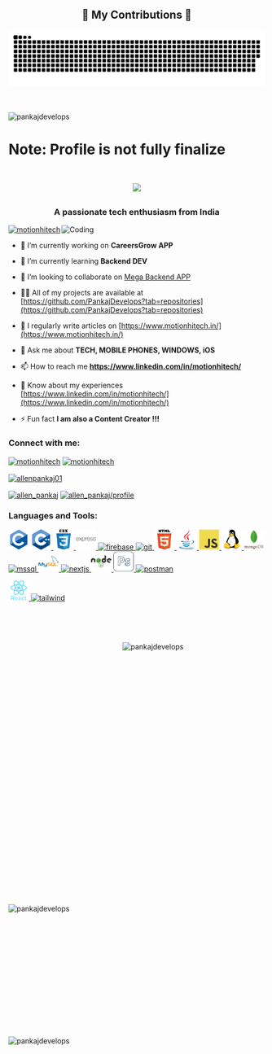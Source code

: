 
<div align="center">
  <h2>🐍 My Contributions 🐍</h2>
  <img alt="GitHub Snake" src="https://raw.githubusercontent.com/PankajDevelops/PankajDevelops/output/github-contribution-grid-snake.svg"/>
  <br/><br/><br/>
</div>

<p align="left"> <img src="https://komarev.com/ghpvc/?username=pankajdevelops&label=Profile%20views&color=0e75b6&style=flat" alt="pankajdevelops" /> </p>

<h1> Note: Profile is not fully finalize <h1>
  
<h1 align="center">
    <img src="https://readme-typing-svg.herokuapp.com/?font=Righteous&size=35&center=true&vCenter=true&width=500&height=70&duration=4000&lines=Hi+There!+👋;+I'm+Pankaj+Kumar!;" />
</h1>
<!-- <h1 align="center">Hi 👋, there Pankaj here !!!</h1> -->
<h3 align="center">A passionate tech enthusiasm from India</h3>
<img align="right" alt="Coding" width="400" src="https://cdn.dribbble.com/users/1162077/screenshots/3848914/programmer.gif">



<p align="left"> <a href="https://twitter.com/motionhitech" target="blank"><img src="https://img.shields.io/twitter/follow/motionhitech?logo=twitter&style=for-the-badge" alt="motionhitech" /></a> </p>

- 🔭 I’m currently working on **CareersGrow APP**

- 🌱 I’m currently learning **Backend DEV**

- 👯 I’m looking to collaborate on [Mega Backend APP](https://github.com/PankajDevelops/mega-backend.git)

- 👨‍💻 All of my projects are available at [https://github.com/PankajDevelops?tab=repositories](https://github.com/PankajDevelops?tab=repositories)

- 📝 I regularly write articles on [https://www.motionhitech.in/](https://www.motionhitech.in/)

- 💬 Ask me about **TECH, MOBILE PHONES, WINDOWS, iOS**

- 📫 How to reach me **https://www.linkedin.com/in/motionhitech/**

- 📄 Know about my experiences [https://www.linkedin.com/in/motionhitech/](https://www.linkedin.com/in/motionhitech/)

- ⚡ Fun fact **I am also a Content Creator !!!**

<h3 align="left">Connect with me:</h3>
<p align="left">

<a href="https://twitter.com/motionhitech" target="blank"><img align="center" src="https://raw.githubusercontent.com/rahuldkjain/github-profile-readme-generator/master/src/images/icons/Social/twitter.svg" alt="motionhitech" height="30" width="40" /></a>
<a href="https://linkedin.com/in/motionhitech" target="blank"><img align="center" src="https://raw.githubusercontent.com/rahuldkjain/github-profile-readme-generator/master/src/images/icons/Social/linked-in-alt.svg" alt="motionhitech" height="30" width="40" /></a>

<a href="https://fb.com/allenpankaj01" target="blank"><img align="center" src="https://raw.githubusercontent.com/rahuldkjain/github-profile-readme-generator/master/src/images/icons/Social/facebook.svg" alt="allenpankaj01" height="30" width="40" /></a>

<a href="https://www.leetcode.com/allen_pankaj" target="blank"><img align="center" src="https://raw.githubusercontent.com/rahuldkjain/github-profile-readme-generator/master/src/images/icons/Social/leet-code.svg" alt="allen_pankaj" height="30" width="40" /></a>
<a href="https://auth.geeksforgeeks.org/user/n_pankaj/profile" target="blank"><img align="center" src="https://raw.githubusercontent.com/rahuldkjain/github-profile-readme-generator/master/src/images/icons/Social/geeks-for-geeks.svg" alt="allen_pankaj/profile" height="30" width="40" /></a>
</p>

<h3 align="left">Languages and Tools:</h3>
<p align="left"> 
<img src="https://raw.githubusercontent.com/devicons/devicon/master/icons/c/c-original.svg" alt="c" width="40" height="40"/> </a> <a href="https://www.w3schools.com/cpp/" target="_blank" rel="noreferrer">
<img src="https://raw.githubusercontent.com/devicons/devicon/master/icons/cplusplus/cplusplus-original.svg" alt="cplusplus" width="40" height="40"/> </a> <a href="https://www.w3schools.com/css/" target="_blank" rel="noreferrer"> 
  <img src="https://raw.githubusercontent.com/devicons/devicon/master/icons/css3/css3-original-wordmark.svg" alt="css3" width="40" height="40"/> </a> <a href="https://expressjs.com" target="_blank" rel="noreferrer"> 
    <img src="https://raw.githubusercontent.com/devicons/devicon/master/icons/express/express-original-wordmark.svg" alt="express" width="40" height="40"/> </a> <a href="https://firebase.google.com/" target="_blank" rel="noreferrer"> 
      <img src="https://www.vectorlogo.zone/logos/firebase/firebase-icon.svg" alt="firebase" width="40" height="40"/> </a> <a href="https://git-scm.com/" target="_blank" rel="noreferrer"> 
        <img src="https://www.vectorlogo.zone/logos/git-scm/git-scm-icon.svg" alt="git" width="40" height="40"/> </a> <a href="https://www.w3.org/html/" target="_blank" rel="noreferrer"> 
          <img src="https://raw.githubusercontent.com/devicons/devicon/master/icons/html5/html5-original-wordmark.svg" alt="html5" width="40" height="40"/> </a> <a href="https://www.java.com" target="_blank" rel="noreferrer"> 
            <img src="https://raw.githubusercontent.com/devicons/devicon/master/icons/java/java-original.svg" alt="java" width="40" height="40"/> </a> <a href="https://developer.mozilla.org/en-US/docs/Web/JavaScript" target="_blank" rel="noreferrer"> 
              <img src="https://raw.githubusercontent.com/devicons/devicon/master/icons/javascript/javascript-original.svg" alt="javascript" width="40" height="40"/> </a> <a href="https://www.linux.org/" target="_blank" rel="noreferrer"> 
                <img src="https://raw.githubusercontent.com/devicons/devicon/master/icons/linux/linux-original.svg" alt="linux" width="40" height="40"/> </a> <a href="https://www.mongodb.com/" target="_blank" rel="noreferrer"> 
                  <img src="https://raw.githubusercontent.com/devicons/devicon/master/icons/mongodb/mongodb-original-wordmark.svg" alt="mongodb" width="40" height="40"/> </a> <a href="https://www.microsoft.com/en-us/sql-server" target="_blank" rel="noreferrer"> 
                    <img src="https://www.svgrepo.com/show/303229/microsoft-sql-server-logo.svg" alt="mssql" width="40" height="40"/> </a> <a href="https://www.mysql.com/" target="_blank" rel="noreferrer"> 
                      <img src="https://raw.githubusercontent.com/devicons/devicon/master/icons/mysql/mysql-original-wordmark.svg" alt="mysql" width="40" height="40"/> </a> <a href="https://nextjs.org/" target="_blank" rel="noreferrer"> 
                        <img src="https://cdn.worldvectorlogo.com/logos/nextjs-2.svg" alt="nextjs" width="40" height="40"/> </a> <a href="https://nodejs.org" target="_blank" rel="noreferrer"> 
                          <img src="https://raw.githubusercontent.com/devicons/devicon/master/icons/nodejs/nodejs-original-wordmark.svg" alt="nodejs" width="40" height="40"/> </a> <a href="https://www.photoshop.com/en" target="_blank" rel="noreferrer"> 
                          <img src="https://raw.githubusercontent.com/devicons/devicon/master/icons/photoshop/photoshop-line.svg" alt="photoshop" width="40" height="40"/> </a> <a href="https://postman.com" target="_blank" rel="noreferrer"> 
                            <img src="https://www.vectorlogo.zone/logos/getpostman/getpostman-icon.svg" alt="postman" width="40" height="40"/> </a> <a href="https://reactjs.org/" target="_blank" rel="noreferrer"> 
  
<img src="https://raw.githubusercontent.com/devicons/devicon/master/icons/react/react-original-wordmark.svg" alt="react" width="40" height="40"/> </a> 
<a href="https://tailwindcss.com/" target="_blank" rel="noreferrer"> <img src="https://www.vectorlogo.zone/logos/tailwindcss/tailwindcss-icon.svg" alt="tailwind" width="40" height="40"/> </a> </p>

<br/><br/><br/>
<p><img align="right" width="280px" height="515px" src="https://github-readme-stats.vercel.app/api/top-langs?username=pankajdevelops&show_icons=true&locale=en&layout=pie&theme=rose&langs_count=8" alt="pankajdevelops" /></p>

<p>&nbsp;<img align="left" width="520px" height="260px" src="https://github-readme-stats.vercel.app/api?username=pankajdevelops&show_icons=true&locale=en&theme=rose" alt="pankajdevelops" /></p>
<br/><br/><br/>

<br/><br/><br/>
<p><img align="left" width="520px" height="260px" src="https://github-readme-streak-stats.herokuapp.com/?user=pankajdevelops&theme=rose" alt="pankajdevelops" /></p>
